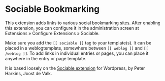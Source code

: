 
Sociable Bookmarking
====================

This extension adds links to various social bookmarking sites. After enabling
this extension, you can configure it in the administration screen at Extensions
&raquo;  Configure Extensions &raquo; Sociable.

Make sure you add the `[[ sociable ]]` tag to your template(s). It can be placed
in a weblogtemplate, somewhere between `[[ weblog ]]` and `[[ /weblog ]]`. To add
links in individual entries or pages, you can place it anywhere in the
entry or page template.

It is based loosely on the [Sociable extension][1] for Wordpress, by
Peter Harkins, Joost de Valk.


[1]: http://www.joostdevalk.nl/wordpress/sociable/
